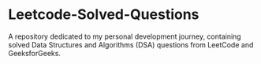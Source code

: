# Leetcode-Solved-Questions
A repository dedicated to my personal development journey, containing solved Data Structures and Algorithms (DSA) questions from LeetCode and GeeksforGeeks.
